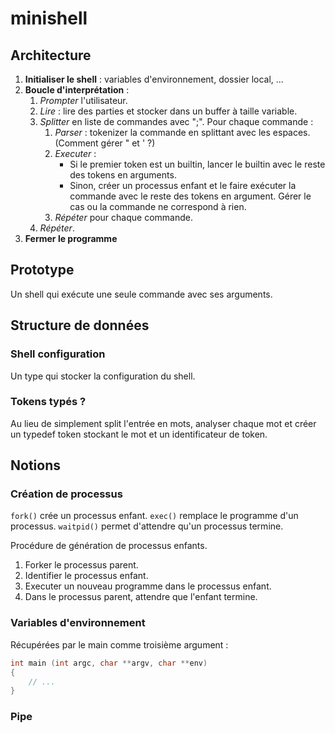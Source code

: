 # minishell

## Architecture

1. **Initialiser le shell** : variables d'environnement, dossier local, ...
2. **Boucle d'interprétation** :
	1. *Prompter* l'utilisateur.
	2. *Lire* : lire des parties et stocker dans un buffer à taille variable.
	3. *Splitter* en liste de commandes avec ";". Pour chaque commande :
		1. *Parser* : tokenizer la commande en splittant avec les espaces. (Comment gérer " et ' ?)
		2. *Executer* :
			- Si le premier token est un builtin, lancer le builtin avec le reste des tokens en arguments.
			- Sinon, créer un processus enfant et le faire exécuter la commande avec le reste des tokens en argument. Gérer le cas ou la commande ne correspond à rien.
		3. *Répéter* pour chaque commande.
	4. *Répéter*.
3. **Fermer le programme**

## Prototype

Un shell qui exécute une seule commande avec ses arguments.

## Structure de données

### Shell configuration

Un type qui stocker la configuration du shell.

### Tokens typés ?

Au lieu de simplement split l'entrée en mots, analyser chaque mot et créer un typedef token stockant le mot et un identificateur de token.

## Notions

### Création de processus

`fork()` crée un processus enfant.
`exec()` remplace le programme d'un processus.
`waitpid()` permet d'attendre qu'un processus termine.

Procédure de génération de processus enfants.
1. Forker le processus parent.
2. Identifier le processus enfant.
3. Executer un nouveau programme dans le processus enfant.
4. Dans le processus parent, attendre que l'enfant termine.

### Variables d'environnement

Récupérées par le main comme troisième argument :
```c
int main (int argc, char **argv, char **env)
{
	// ...
}
```

### Pipe
